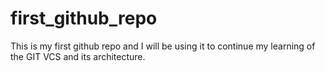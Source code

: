# first_github_repo
This is my first github repo and I will be using it to continue my learning of the GIT VCS and its architecture.
